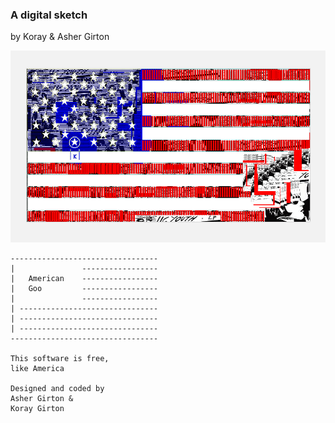 ### A digital sketch

by Koray &amp; Asher Girton

![screenshot](https://github.com/savagebrown/AmericanGoo/raw/master/screenshot.png)



    ---------------------------------
    |               -----------------
    |   American    -----------------
    |   Goo         -----------------
    |               -----------------
    | -------------------------------
    | -------------------------------
    | -------------------------------
    ---------------------------------

    This software is free,
    like America

    Designed and coded by
    Asher Girton &
    Koray Girton


